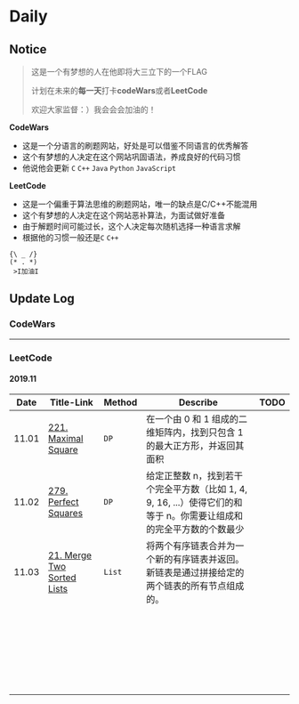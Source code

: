 # Daily

## Notice
> 这是一个有梦想的人在他即将大三立下的一个FLAG
> 
> 计划在未来的**每一天**打卡**codeWars**或者**LeetCode**
>
> 欢迎大家监督：）我会会会加油的！

**CodeWars**
* 这是一个分语言的刷题网站，好处是可以借鉴不同语言的优秀解答
* 这个有梦想的人决定在这个网站巩固语法，养成良好的代码习惯
* 他说他会更新 `C` `C++` `Java` `Python` `JavaScript`

**LeetCode**
* 这是一个偏重于算法思维的刷题网站，唯一的缺点是C/C++不能混用
* 这个有梦想的人决定在这个网站恶补算法，为面试做好准备
* 由于解题时间可能过长，这个人决定每次随机选择一种语言求解
* 根据他的习惯一般还是`C` `C++`
```
{\ _ /}
(* . *)
 >I加油I
```
## Update Log
### CodeWars

---
### LeetCode

#### 2019.11

| Date  | Title-Link                                         | Method | Describe                                                     | TODO |
| ----- | -------------------------------------------------- | ------ | ------------------------------------------------------------ | ---- |
| 11.01 | [221. Maximal Square](LeetCode/20191101.md)        | `DP`   | 在一个由 0 和 1 组成的二维矩阵内，找到只包含 1 的最大正方形，并返回其面积 |      |
| 11.02 | [279. Perfect Squares](LeetCode/20191102.md)       | `DP`   | 给定正整数 n，找到若干个完全平方数（比如 1, 4, 9, 16, ...）使得它们的和等于 n。你需要让组成和的完全平方数的个数最少 |      |
| 11.03 | [21. Merge Two Sorted Lists](LeetCode/20191103.md) | `List` | 将两个有序链表合并为一个新的有序链表并返回。新链表是通过拼接给定的两个链表的所有节点组成的。 |      |
|       |                                                    |        |                                                              |      |
|       |                                                    |        |                                                              |      |
|       |                                                    |        |                                                              |      |
|       |                                                    |        |                                                              |      |
|       |                                                    |        |                                                              |      |
|       |                                                    |        |                                                              |      |
|       |                                                    |        |                                                              |      |
|       |                                                    |        |                                                              |      |
|       |                                                    |        |                                                              |      |
|       |                                                    |        |                                                              |      |
|       |                                                    |        |                                                              |      |
|       |                                                    |        |                                                              |      |
|       |                                                    |        |                                                              |      |
|       |                                                    |        |                                                              |      |
|       |                                                    |        |                                                              |      |
|       |                                                    |        |                                                              |      |
|       |                                                    |        |                                                              |      |
|       |                                                    |        |                                                              |      |
|       |                                                    |        |                                                              |      |
|       |                                                    |        |                                                              |      |
|       |                                                    |        |                                                              |      |
|       |                                                    |        |                                                              |      |
|       |                                                    |        |                                                              |      |
|       |                                                    |        |                                                              |      |
|       |                                                    |        |                                                              |      |
|       |                                                    |        |                                                              |      |

